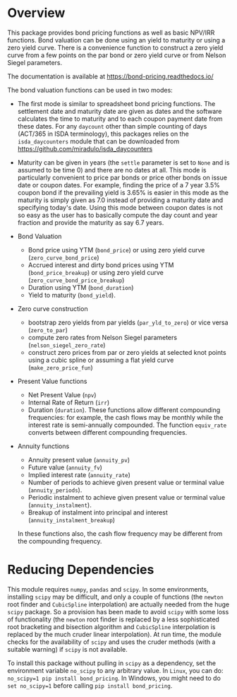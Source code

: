 # Overview

This package provides bond pricing functions as well as basic NPV/IRR functions. Bond valuation can be done using an yield to maturity or using a zero yield curve. There is a convenience function to construct a zero yield curve from a few points on the par bond or zero yield curve or from Nelson Siegel parameters.

The documentation is available at <https://bond-pricing.readthedocs.io/>

The bond valuation functions can be used in two modes:

* The first mode is similar to spreadsheet bond pricing functions. The settlement date and maturity date are given as dates and the software calculates the time to maturity and to each coupon payment date from these dates. For any `daycount` other than simple counting of days (ACT/365 in ISDA terminology), this packages relies on the `isda_daycounters` module that can be downloaded from <https://github.com/miradulo/isda_daycounters>

* Maturity can be given in years (the `settle` parameter is set to `None` and is assumed to be time 0) and there are no dates at all. This mode is particularly convenient to price par bonds or price other bonds on issue date or coupon dates. For example, finding the price of a 7 year 3.5% coupon bond if the prevailing yield is 3.65% is easier in this mode as the maturity is simply given as 7.0 instead of providing a maturity date and specifying today's date. Using this mode between coupon dates is not so easy as the user has to basically compute the day count and year fraction and provide the maturity as say 6.7 years.

* Bond Valuation
    - Bond price using YTM (`bond_price`) or using zero yield curve (`zero_curve_bond_price`)
    - Accrued interest and dirty bond prices using YTM (`bond_price_breakup`)  or using zero yield curve (`zero_curve_bond_price_breakup`)
    - Duration using YTM (`bond_duration`)
    - Yield to maturity (`bond_yield`). 

* Zero curve construction
    - bootstrap zero yields from par yields (`par_yld_to_zero`) or vice versa (`zero_to_par`)
    - compute zero rates from Nelson Siegel parameters (`nelson_siegel_zero_rate`)
    - construct zero prices from par or zero yields at selected knot points using a cubic spline or assuming a flat yield curve (`make_zero_price_fun`)

* Present Value functions
    - Net Present Value (`npv`)
    - Internal Rate of Return (`irr`) 
    - Duration (`duration`). 
  These functions allow different compounding frequencies: for example, the cash flows may be monthly while the interest rate is semi-annually compounded. The function `equiv_rate` converts between different compounding frequencies.

* Annuity functions
    - Annuity present value (`annuity_pv`)
    - Future value (`annuity_fv`)
    - Implied interest rate (`annuity_rate`)
    - Number of periods to achieve given present value or terminal value (`annuity_periods`).
    - Periodic instalment to achieve given present value or terminal value (`annuity_instalment`).
    - Breakup of instalment into principal and interest (`annuity_instalment_breakup`) 
    
  In these functions also, the cash flow frequency may be different from the compounding frequency.

# Reducing Dependencies

This module requires `numpy`, `pandas` and `scipy`. In some environments, installing `scipy` may be difficult, and only a couple of functions (the `newton` root finder and `CubicSpline` interpolation) are actually needed from the huge `scipy` package. So a provision has been made to avoid `scipy` with some loss of functionality (the `newton` root finder is replaced by a less sophisticated root bracketing and bisection algorithm and `CubicSpline` interpolation is replaced by the much cruder linear interpolation). At run time, the module checks for the availability of `scipy` and uses the cruder methods (with a suitable warning) if `scipy` is not available.

To install this package without pulling in `scipy` as a dependency, set the environment variable `no_scipy` to any arbitrary value. In `Linux`, you can do: `no_scipy=1 pip install bond_pricing`. In Windows, you might need to do `set no_scipy=1` before calling `pip install bond_pricing`.
